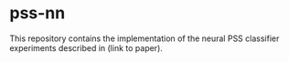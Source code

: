 # pss-nn

This repository contains the implementation of the neural PSS classifier experiments described in (link to paper).
